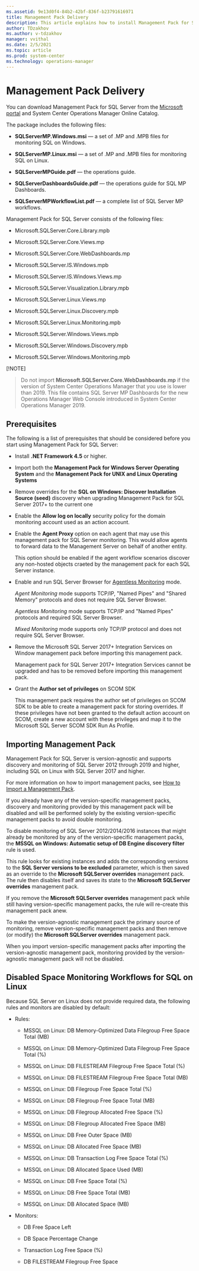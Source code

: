 ```yaml
---
ms.assetid: 9e13d0f4-84b2-42bf-836f-b23791616971
title: Management Pack Delivery
description: This article explains how to install Management Pack for SQL Server
author: TDzakhov
ms.author: v-tdzakhov
manager: vvithal
ms.date: 2/5/2021
ms.topic: article
ms.prod: system-center
ms.technology: operations-manager
---
```


# Management Pack Delivery

You can download Management Pack for SQL Server from the [Microsoft portal](https://www.microsoft.com/) and System Center Operations Manager Online Catalog.

The package includes the following files:

- **SQLServerMP.Windows.msi** — a set of .MP and .MPB files for monitoring SQL on Windows.

- **SQLServerMP.Linux.msi** — a set of .MP and .MPB files for monitoring SQL on Linux.

- **SQLServerMPGuide.pdf** — the operations guide.

- **SQLServerDashboardsGuide.pdf** — the operations guide for SQL MP Dashboards.

- **SQLServerMPWorkflowList.pdf** — a complete list of SQL Server MP workflows.

Management Pack for SQL Server consists of the following files:  

- Microsoft.SQLServer.Core.Library.mpb

- Microsoft.SQLServer.Core.Views.</i>mp

- Microsoft.SQLServer.Core.WebDashboards.</i>mp

- Microsoft.SQLServer.IS.Windows.mpb

- Microsoft.SQLServer.IS.Windows.Views.</i>mp

- Microsoft.SQLServer.Visualization.Library.mpb

- Microsoft.SQLServer.Linux.Views.</i>mp

- Microsoft.SQLServer.Linux.Discovery.mpb

- Microsoft.SQLServer.Linux.Monitoring.mpb

- Microsoft.SQLServer.Windows.Views.mpb

- Microsoft.SQLServer.Windows.Discovery.mpb

- Microsoft.SQLServer.Windows.Monitoring.mpb

[!NOTE]
>Do not import **Microsoft.SQLServer.Core.WebDashboards.mp** if the version of System Center Operations Manager that you use is lower than 2019. This file contains SQL Server MP Dashboards for the new Operations Manager Web Console introduced in System Center Operations Manager 2019.

## Prerequisites

The following is a list of prerequisites that should be considered before you start using Management Pack for SQL Server:

- Install **.NET Framework 4.5** or higher.

- Import both the **Management Pack for Windows Server Operating System** and the **Management Pack for UNIX and Linux Operating Systems**

- Remove overrides for the **SQL on Windows: Discover Installation Source (seed)** discovery when upgrading Management Pack for SQL Server 2017+ to the current one

- Enable the **Allow log on locally** security policy for the domain monitoring account used as an action account.

- Enable the **Agent Proxy** option on each agent that may use this management pack for SQL Server monitoring. This would allow agents to forward data to the Management Server on behalf of another entity.
  
  This option should be enabled if the agent workflow scenarios discover any non-hosted objects craeted by the management pack for each SQL Server instance.

- Enable and run SQL Server Browser for [Agentless Monitoring](./ssmp-monitoring-modes.md#configuring-agentless-monitoring-mode) mode.
  
  *Agent Monitoring* mode supports TCP/IP, "Named Pipes" and "Shared Memory" protocols and does not require SQL Server Browser.

  *Agentless Monitoring* mode supports TCP/IP and "Named Pipes" protocols and required SQL Server Browser.

  *Mixed Monitoring* mode supports only TCP/IP protocol and does not require SQL Server Browser.
  
- Remove the Microsoft SQL Server 2017+ Integration Services on Window management pack before importing this management pack.

  Management pack for SQL Server 2017+ Integration Services cannot be upgraded and has to be removed before importing this management pack.

- Grant the **Author set of privileges** on SCOM SDK

  This management pack requires the author set of privileges on SCOM SDK to be able to create a management pack for storing overrides. If these privileges have not been granted to the default action account on SCOM, create a new account with these privileges and map it to the Microsoft SQL Server SCOM SDK Run As Profile.

## Importing Management Pack

Management Pack for SQL Server is version-agnostic and supports discovery and monitoring of SQL Server 2012 through 2019 and higher, including SQL on Linux with SQL Server 2017 and higher.

For more information on how to import management packs, see [How to Import a Management Pack](http://go.microsoft.com/fwlink/?LinkId=142351).

If you already have any of the version-specific management packs, discovery and monitoring provided by this management pack will be disabled and will be performed solely by the existing version-specific management packs to avoid double monitoring.

To disable monitoring of SQL Server 2012/2014/2016 instances that might already be monitored by any of the version-specific management packs, the **MSSQL on Windows: Automatic setup of DB Engine discovery filter** rule is used.

This rule looks for existing instances and adds the corresponding versions to the **SQL Server versions to be excluded** parameter, which is then saved as an override to the **Microsoft SQLServer overrides** management pack. The rule then disables itself and saves its state to the **Microsoft SQLServer overrides** management pack.

If you remove the **Microsoft SQLServer overrides** management pack while still having version-specific management packs, the rule will re-create this management pack anew.

To make the version-agnostic management pack the primary source of monitoring, remove version-specific management packs and then remove (or modify) the **Microsoft SQLServer overrides** management pack.

When you import version-specific management packs after importing the version-agnostic management pack, monitoring provided by the version-agnostic management pack will not be disabled.

## Disabled Space Monitoring Workflows for SQL on Linux

Because SQL Server on Linux does not provide required data, the following rules and monitors are disabled by default:

- Rules:

  - MSSQL on Linux: DB Memory-Optimized Data Filegroup Free Space Total (MB)
  
  - MSSQL on Linux: DB Memory-Optimized Data Filegroup Free Space Total (%)
  
  - MSSQL on Linux: DB FILESTREAM Filegroup Free Space Total (%)
  
  - MSSQL on Linux: DB FILESTREAM Filegroup Free Space Total (MB)
  
  - MSSQL on Linux: DB Filegroup Free Space Total (%)
  
  - MSSQL on Linux: DB Filegroup Free Space Total (MB)
  
  - MSSQL on Linux: DB Filegroup Allocated Free Space (%)
  
  - MSSQL on Linux: DB Filegroup Allocated Free Space (MB)
  
  - MSSQL on Linux: DB Free Outer Space (MB)
  
  - MSSQL on Linux: DB Allocated Free Space (MB)
  
  - MSSQL on Linux: DB Transaction Log Free Space Total (%)
  
  - MSSQL on Linux: DB Allocated Space Used (MB)
  
  - MSSQL on Linux: DB Free Space Total (%)
  
  - MSSQL on Linux: DB Free Space Total (MB)
  
  - MSSQL on Linux: DB Allocated Space (MB)

- Monitors:
  
  - DB Free Space Left
  
  - DB Space Percentage Change
  
  - Transaction Log Free Space (%)
  
  - DB FILESTREAM Filegroup Free Space